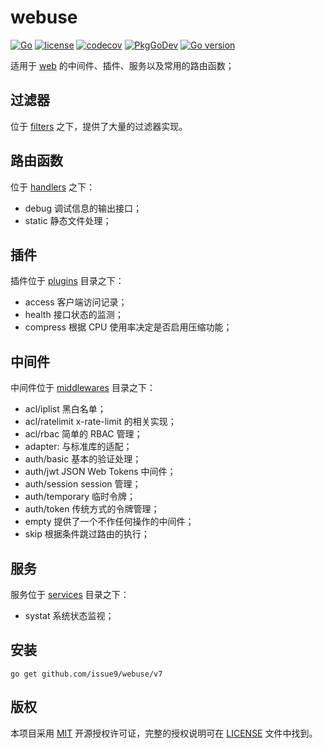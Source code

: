 # webuse

[![Go](https://github.com/issue9/webuse/actions/workflows/go.yml/badge.svg)](https://github.com/issue9/webuse/actions/workflows/go.yml)
[![license](https://img.shields.io/badge/license-MIT-brightgreen.svg?style=flat)](https://opensource.org/licenses/MIT)
[![codecov](https://codecov.io/gh/issue9/webuse/branch/master/graph/badge.svg)](https://codecov.io/gh/issue9/webuse)
[![PkgGoDev](https://pkg.go.dev/badge/github.com/issue9/webuse/v7)](https://pkg.go.dev/github.com/issue9/webuse/v7)
[![Go version](https://img.shields.io/github/go-mod/go-version/issue9/webuse)](https://golang.org)

 适用于 [web](https://pkg.go.dev/github.com/issue9/web) 的中间件、插件、服务以及常用的路由函数；

## 过滤器

位于 [filters](filters) 之下，提供了大量的过滤器实现。

## 路由函数

位于 [handlers](handlers) 之下：

- debug 调试信息的输出接口；
- static 静态文件处理；

## 插件

插件位于 [plugins](plugins) 目录之下：

- access 客户端访问记录；
- health 接口状态的监测；
- compress 根据 CPU 使用率决定是否启用压缩功能；

## 中间件

中间件位于 [middlewares](middlewares) 目录之下：

- acl/iplist 黑白名单；
- acl/ratelimit x-rate-limit 的相关实现；
- acl/rbac 简单的 RBAC 管理；
- adapter: 与标准库的适配；
- auth/basic 基本的验证处理；
- auth/jwt JSON Web Tokens 中间件；
- auth/session session 管理；
- auth/temporary 临时令牌；
- auth/token 传统方式的令牌管理；
- empty 提供了一个不作任何操作的中间件；
- skip 根据条件跳过路由的执行；

## 服务

服务位于 [services](services) 目录之下：

- systat 系统状态监视；

## 安装

```shell
go get github.com/issue9/webuse/v7
```

## 版权

本项目采用 [MIT](https://opensource.org/licenses/MIT) 开源授权许可证，完整的授权说明可在 [LICENSE](LICENSE) 文件中找到。
